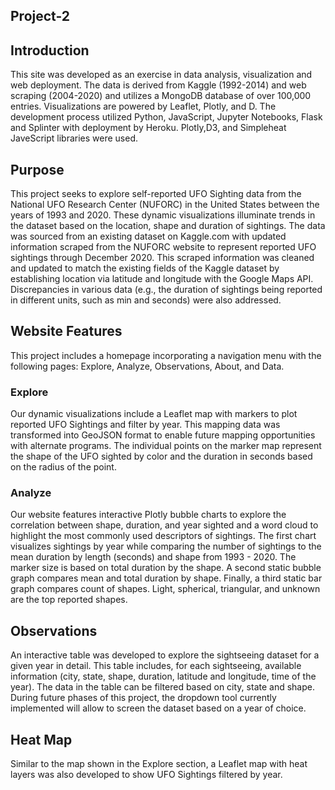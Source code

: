 ## Project-2

## Introduction

This site was developed as an exercise in data analysis, visualization and web deployment. The data is derived from Kaggle (1992-2014) and web scraping (2004-2020) and utilizes a MongoDB database of over 100,000 entries. Visualizations are powered by Leaflet, Plotly, and D. The development process utilized Python, JavaScript, Jupyter Notebooks, Flask and Splinter with deployment by Heroku. Plotly,D3, and Simpleheat JaveScript libraries were used.

## Purpose

This project seeks to explore self-reported UFO Sighting data from the National UFO Research Center (NUFORC) in the United States between the years of 1993 and 2020. These dynamic visualizations illuminate trends in the dataset based on the location, shape and duration of sightings.
The data was sourced from an existing dataset on Kaggle.com with updated information scraped from the NUFORC website to represent reported UFO sightings through December 2020. This scraped information was cleaned and updated to match the existing fields of the Kaggle dataset by establishing location via latitude and longitude with the Google Maps API. Discrepancies in various data (e.g., the duration of sightings being reported in different units, such as min and seconds) were also addressed. 

## Website Features

This project includes a homepage incorporating a navigation menu with the following pages: Explore, Analyze, Observations, About, and Data. 

### Explore

Our dynamic visualizations include a Leaflet map with markers to plot reported UFO Sightings and filter by year. This mapping data was transformed into GeoJSON format to enable future mapping opportunities with alternate programs. The individual points on the marker map represent the shape of the UFO sighted by color and the duration in seconds based on the radius of the point.

### Analyze

Our website features interactive Plotly bubble charts to explore the correlation between shape, duration, and year sighted and a word cloud to highlight the most commonly used descriptors of sightings. 
The first chart visualizes sightings by year while comparing the number of sightings to the mean duration by length (seconds) and shape from 1993 - 2020. The marker size is based on total duration by the shape. 
A second static bubble graph compares mean and total duration by shape.
Finally, a third static bar graph compares count of shapes. Light, spherical, triangular, and unknown are the top reported shapes.

## Observations

An interactive table was developed to explore the sightseeing dataset for a given year in detail. This table includes, for each sightseeing, available information (city, state, shape, duration, latitude and longitude, time of the year). 
The data in the table can be filtered based on city, state and shape. During future phases of this project, the dropdown tool currently implemented will allow to screen the dataset based on a year of choice.

## Heat Map

Similar to the map shown in the Explore section, a Leaflet map with heat layers was also developed to show UFO Sightings filtered by year.

